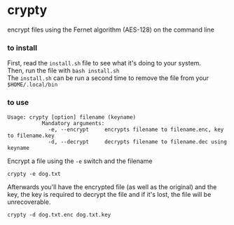 # crypty
encrypt files using the Fernet algorithm (AES-128) on the command line

### to install
First, read the ```install.sh``` file to see what it's doing to your system.   
Then, run the file with ```bash install.sh```    
The ```install.sh``` can be run a second time to remove the file from your ```$HOME/.local/bin```

### to use
```
Usage: crypty [option] filename (keyname)   
           Mandatory arguments:   
             -e, --encrypt     encrypts filename to filename.enc, key to filename.key   
             -d, --decrypt     decrypts filename to filename.dec using keyname   
```

Encrypt a file using the ```-e``` switch and the filename

```
crypty -e dog.txt
```

Afterwards you'll have the encrypted file (as well as the original) and the key, the key is required to decrypt the file and if it's lost, the file will be unrecoverable.    

```
crypty -d dog.txt.enc dog.txt.key
```

